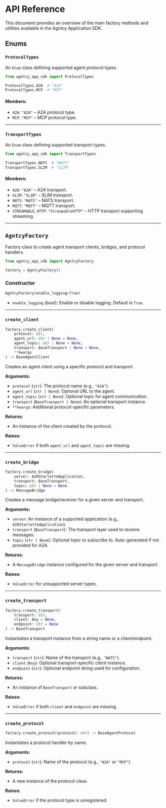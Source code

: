 # API Reference

This document provides an overview of the main factory methods and utilities available in the Agntcy Application SDK.

## Enums

### `ProtocolTypes`

An `Enum` class defining supported agent protocol types.

```python
from agntcy_app_sdk import ProtocolTypes

ProtocolTypes.A2A  # "A2A"
ProtocolTypes.MCP  # "MCP"
```

#### Members:

- `A2A`: `"A2A"` – A2A protocol type.
- `MCP`: `"MCP"` – MCP protocol type.

---

### `TransportTypes`

An `Enum` class defining supported transport types.

```python
from agntcy_app_sdk import TransportTypes

TransportTypes.NATS  # "NATS"
TransportTypes.SLIM  # "SLIM"
```

#### Members:

- `A2A`: `"A2A"` – A2A transport.
- `SLIM`: `"SLIM"` – SLIM transport.
- `NATS`: `"NATS"` – NATS transport.
- `MQTT`: `"MQTT"` – MQTT transport.
- `STREAMABLE_HTTP`: `"StreamableHTTP"` – HTTP transport supporting streaming.

---

## `AgntcyFactory`

Factory class to create agent transport clients, bridges, and protocol handlers.

```python
from agntcy_app_sdk import AgntcyFactory

factory = AgntcyFactory()
```

### Constructor

```python
AgntcyFactory(enable_logging=True)
```

- `enable_logging` (bool): Enable or disable logging. Default is `True`.

---

### `create_client`

```python
factory.create_client(
    protocol: str,
    agent_url: str | None = None,
    agent_topic: str | None = None,
    transport: BaseTransport | None = None,
    **kwargs
) -> BaseAgentClient
```

Creates an agent client using a specific protocol and transport.

**Arguments:**

- `protocol` (`str`): The protocol name (e.g., `"A2A"`).
- `agent_url` (`str | None`): Optional URL to the agent.
- `agent_topic` (`str | None`): Optional topic for agent communication.
- `transport` (`BaseTransport | None`): An optional transport instance.
- `**kwargs`: Additional protocol-specific parameters.

**Returns:**

- An instance of the client created by the protocol.

**Raises:**

- `ValueError` if both `agent_url` and `agent_topic` are missing.

---

### `create_bridge`

```python
factory.create_bridge(
    server: A2AStarletteApplication,
    transport: BaseTransport,
    topic: str | None = None
) -> MessageBridge
```

Creates a message bridge/receiver for a given server and transport.

**Arguments:**

- `server`: An instance of a supported application (e.g., `A2AStarletteApplication`).
- `transport` (`BaseTransport`): The transport layer used to receive messages.
- `topic` (`str | None`): Optional topic to subscribe to. Auto-generated if not provided for A2A.

**Returns:**

- A `MessageBridge` instance configured for the given server and transport.

**Raises:**

- `ValueError` for unsupported server types.

---

### `create_transport`

```python
factory.create_transport(
    transport: str,
    client: Any = None,
    endpoint: str = None
) -> BaseTransport
```

Instantiates a transport instance from a string name or a client/endpoint.

**Arguments:**

- `transport` (`str`): Name of the transport (e.g., `"NATS"`).
- `client` (`Any`): Optional transport-specific client instance.
- `endpoint` (`str`): Optional endpoint string used for configuration.

**Returns:**

- An instance of `BaseTransport` or subclass.

**Raises:**

- `ValueError` if both `client` and `endpoint` are missing.

---

### `create_protocol`

```python
factory.create_protocol(protocol: str) -> BaseAgentProtocol
```

Instantiates a protocol handler by name.

**Arguments:**

- `protocol` (`str`): Name of the protocol (e.g., `"A2A"` or `"MCP"`).

**Returns:**

- A new instance of the protocol class.

**Raises:**

- `ValueError` if the protocol type is unregistered.
